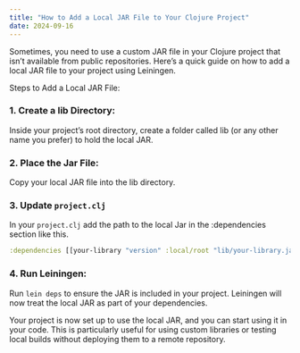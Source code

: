 ```yaml
---
title: "How to Add a Local JAR File to Your Clojure Project"
date: 2024-09-16
---
```


Sometimes, you need to use a custom JAR file in your Clojure project that isn’t available from public repositories. 
Here’s a quick guide on how to add a local JAR file to your project using Leiningen.

Steps to Add a Local JAR File:

### 1. Create a lib Directory:
Inside your project’s root directory, create a folder called lib (or any other name you prefer) to hold the local JAR.

### 2. Place the Jar File:
Copy your local JAR file into the lib directory.

### 3. Update  `project.clj`
In your `project.clj` add the path to the local Jar in the :dependencies section like this.

```clojure
:dependencies [[your-library "version" :local/root "lib/your-library.jar"]]
```

### 4. Run Leiningen:
Run `lein deps` to ensure the JAR is included in your project. Leiningen will now treat the local JAR as part of your
dependencies.

Your project is now set up to use the local JAR, and you can start using it in your code. This is particularly useful 
for using custom libraries or testing local builds without deploying them to a remote repository.